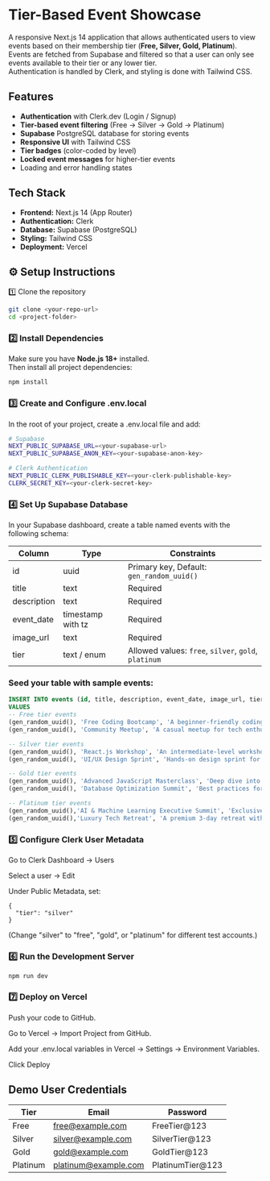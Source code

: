 # Tier-Based Event Showcase

A responsive Next.js 14 application that allows authenticated users to view events based on their membership tier (**Free, Silver, Gold, Platinum**).  
Events are fetched from Supabase and filtered so that a user can only see events available to their tier or any lower tier.  
Authentication is handled by Clerk, and styling is done with Tailwind CSS.



##  Features

- **Authentication** with Clerk.dev (Login / Signup)
- **Tier-based event filtering** (Free → Silver → Gold → Platinum)
- **Supabase** PostgreSQL database for storing events
- **Responsive UI** with Tailwind CSS
- **Tier badges** (color-coded by level)
- **Locked event messages** for higher-tier events
- Loading and error handling states



##  Tech Stack

- **Frontend:** Next.js 14 (App Router)
- **Authentication:** Clerk
- **Database:** Supabase (PostgreSQL)
- **Styling:** Tailwind CSS
- **Deployment:** Vercel




## ⚙️ Setup Instructions

1️⃣ Clone the repository
```bash
git clone <your-repo-url>
cd <project-folder>
```

### 2️⃣ Install Dependencies
Make sure you have **Node.js 18+** installed.  
Then install all project dependencies:

```bash
npm install
```

### 3️⃣ Create and Configure .env.local
In the root of your project, create a .env.local file and add:


```bash
# Supabase
NEXT_PUBLIC_SUPABASE_URL=<your-supabase-url>
NEXT_PUBLIC_SUPABASE_ANON_KEY=<your-supabase-anon-key>

# Clerk Authentication
NEXT_PUBLIC_CLERK_PUBLISHABLE_KEY=<your-clerk-publishable-key>
CLERK_SECRET_KEY=<your-clerk-secret-key>
```

### 4️⃣ Set Up Supabase Database
In your Supabase dashboard, create a table named events with the following schema:

| Column       | Type                  | Constraints                                             |
|--------------|-----------------------|---------------------------------------------------------|
| id           | uuid                  | Primary key, Default: `gen_random_uuid()`               |
| title        | text                  | Required                                                |
| description  | text                  | Required                                                |
| event_date   | timestamp with tz     | Required                                                |
| image_url    | text                  | Required                                                |
| tier         | text / enum           | Allowed values: `free`, `silver`, `gold`, `platinum`    |


### Seed your table with sample events:

```sql
INSERT INTO events (id, title, description, event_date, image_url, tier)
VALUES
-- Free tier events
(gen_random_uuid(), 'Free Coding Bootcamp', 'A beginner-friendly coding bootcamp to learn HTML, CSS, and JavaScript.', '2025-08-05 10:00:00+00', 'https://example.com/images/free-coding.jpg', 'free'),
(gen_random_uuid(), 'Community Meetup', 'A casual meetup for tech enthusiasts in the local community.', '2025-09-12 17:00:00+00', 'https://example.com/images/community-meetup.jpg', 'free'),

-- Silver tier events
(gen_random_uuid(), 'React.js Workshop', 'An intermediate-level workshop covering React.js and hooks.', '2025-08-20 14:00:00+00', 'https://example.com/images/react-workshop.jpg', 'silver'),
(gen_random_uuid(), 'UI/UX Design Sprint', 'Hands-on design sprint for improving user experience.', '2025-09-15 09:00:00+00', 'https://example.com/images/uiux-sprint.jpg', 'silver'),

-- Gold tier events
(gen_random_uuid(), 'Advanced JavaScript Masterclass', 'Deep dive into JavaScript performance optimization and patterns.', '2025-08-25 13:00:00+00', 'https://example.com/images/js-masterclass.jpg', 'gold'),
(gen_random_uuid(), 'Database Optimization Summit', 'Best practices for optimizing PostgreSQL and Supabase databases.', '2025-09-18 11:00:00+00', 'https://example.com/images/db-optimization.jpg', 'gold'),

-- Platinum tier events
(gen_random_uuid(),'AI & Machine Learning Executive Summit', 'Exclusive insights from industry leaders on AI and machine learning advancements.', '2025-09-22 10:00:00+00', 'https://example.com/images/ai-summit.jpg', 'platinum'),
(gen_random_uuid(),'Luxury Tech Retreat', 'A premium 3-day retreat with networking, workshops, and luxury experiences for top-tier members.', '2025-10-05 09:00:00+00', 'https://example.com/images/luxury-tech-retreat.jpg', 'platinum');
```

### 5️⃣ Configure Clerk User Metadata
Go to Clerk Dashboard → Users

Select a user → Edit

Under Public Metadata, set:

```
{
  "tier": "silver"
}
```

(Change "silver" to "free", "gold", or "platinum" for different test accounts.)


### 6️⃣ Run the Development Server

```
npm run dev
```

### 7️⃣ Deploy on Vercel
Push your code to GitHub.

Go to Vercel → Import Project from GitHub.

Add your .env.local variables in Vercel → Settings → Environment Variables.

Click Deploy 


##  Demo User Credentials

| Tier      | Email                 | Password         |
|-----------|----------------------|------------------|
| Free      | free@example.com     | FreeTier@123     |
| Silver    | silver@example.com   | SilverTier@123   |
| Gold      | gold@example.com     | GoldTier@123     |
| Platinum  | platinum@example.com | PlatinumTier@123 |
